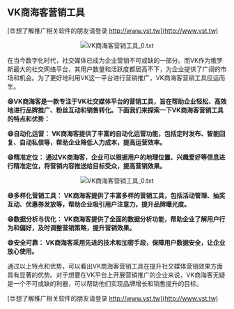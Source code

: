 ## **VK商海客营销工具**

[😍想了解推广相关软件的朋友请登录 http://www.vst.tw](http://www.vst.tw)

 <center><img src="https://vst.tw/MP4/tuiguang/png/4.png" alt="VK商海客营销工具_0.txt"></center>

在当今数字化时代，社交媒体已成为企业营销不可或缺的一部分。而VK作为俄罗斯最大的社交网络平台，其用户数量和活跃度都居高不下，为企业提供了广阔的市场和机会。为了更好地利用VK这一平台进行营销推广，VK商海客营销工具应运而生。

**😄VK商海客是一款专注于VK社交媒体平台的营销工具，旨在帮助企业轻松、高效地进行品牌推广、粉丝互动和销售转化。下面我们来探索一下VK商海客营销工具的特点和优势：**

**😄自动化运营： VK商海客提供了丰富的自动化运营功能，包括定时发布、智能回复、自动私信等，帮助企业降低人力成本，提高运营效率。**

**😄精准定位： 通过VK商海客，企业可以根据用户的地理位置、兴趣爱好等信息进行精准定位，将营销内容推送给目标受众，提高营销效果。**

 <center><img src="https://vst.tw/MP4/tuiguang/png/7.png" alt="VK商海客营销工具_0.txt"></center>

**😄多样化营销工具： VK商海客提供了丰富多样的营销工具，包括活动管理、抽奖互动、优惠券发放等，帮助企业吸引用户注意力，提升品牌曝光度。**

**😄数据分析与优化： VK商海客提供了全面的数据分析功能，帮助企业了解用户行为和偏好，及时调整营销策略，提升营销效果。**

**😄安全可靠： VK商海客采用先进的技术和加密手段，保障用户数据安全，让企业放心使用。**

通过以上特点和优势，可以看出VK商海客营销工具在提升社交媒体营销效果方面具有显著的优势。对于想要在VK平台上开展营销推广的企业来说，VK商海客无疑是一个不可或缺的利器，可以帮助他们实现品牌增长和销售提升的目标。

[😍想了解推广相关软件的朋友请登录 http://www.vst.tw](http://www.vst.tw)



